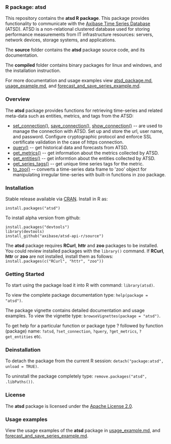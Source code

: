 ### R package: atsd

This repository contains the **atsd R package**. This package provides functionality 
to communicate with 
the [Axibase Time Series Database](http://axibase.com/axibase-time-series-database/) (ATSD).
ATSD is a non-relational clustered database used for storing performance measurements 
from IT infrastructure resources: servers, network devices, storage systems, and applications.

The **source** folder contains the **atsd** package source code, and its documentation.

The **compiled** folder contains binary packages for linux and windows,
and the installation instruction.

For more documentation and usage examples view [atsd_package.md](atsd_package.md), 
[usage_example.md](usage_example.md),
and [forecast_and_save_series_example.md](forecast_and_save_series_example.md).

### Overview

The **atsd** package provides functions for retrieving time-series and related 
meta-data such as entities, metrics, and tags from the ATSD:

- [set_connection()](#set_connection), 
  [save_connection()](#save_connection),
  [show_connection()](#show_connection) -- are used to manage the connection with ATSD.
  Set up and store the url, user name, and password. Configure cryptographic protocol 
  and enforce SSL certificate validation in the case of https connection.
- [query()](#query) -- get historical data and forecasts from ATSD.
- [get_metrics()](#get_metrics) -- get information about the metrics collected by ATSD.
- [get_entities()](#get_entities) -- get informtion about the entities collected by ATSD.
- [get_series_tags()](#get_series_tags) -- get unique time series tags for the metric.
- [to_zoo()](#to_zoo) -- converts a time-series data frame to 'zoo' object for manipulating irregular time-series with built-in functions in zoo package.


### Installation

Stable release available via [CRAN](http://cran.r-project.org/web/packages/atsd/index.html). 
Install in R as:
```
install.packages("atsd")
```

To install alpha version from github:
```
install.packages("devtools")
library(devtools)
install_github("axibase/atsd-api-r/source")
```

The **atsd** package requires **RCurl**, **httr** and **zoo** packages to be installed. 
You could review installed packages with the `library()` command. 
If **RCurl**, **httr** or **zoo** are not installed, install them as follows:
`install.packages(c("RCurl", "httr", "zoo"))`

### Getting Started

To start using the package load it into R with command: `library(atsd)`.

To view the complete package documentation type: `help(package = "atsd")`.

The package vignette contains detailed documentation and usage examples.
To view the vignette type: `browseVignettes(package = "atsd")`.

To get help for a particular function or package type ? followed by function (package) name:
`?atsd`, `?set_connection`, `?query`, `?get_metrics`, `?get_entities` etc.

### Deinstallation

To detach the package from the current R session: 
`detach("package:atsd", unload = TRUE)`.

To uninstall the package completely type:
`remove.packages("atsd", .libPaths())`.

### License

The **atsd** package is licensed under the 
[Apache License 2.0](http://www.apache.org/licenses/LICENSE-2.0).

### Usage examples

View the usage examples of the **atsd** package in [usage_example.md](usage_example.md),
and [forecast_and_save_series_example.md](forecast_and_save_series_example.md).

